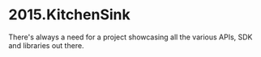 # 2015.KitchenSink
There's always a need for a project showcasing all the various APIs, SDK and libraries out there.
